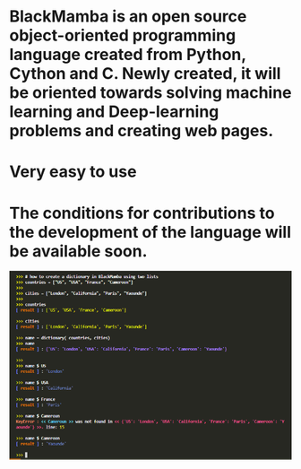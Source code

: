 # BlackMamba is an open source object-oriented programming language created from Python, Cython and C. Newly created, it will be oriented towards solving machine learning and Deep-learning problems and creating web pages.
# Very easy to use 
# The conditions for contributions to the development of the language will be available soon.


![ScreenShot](/images/dict.png)


